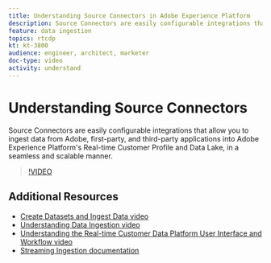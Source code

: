 ```yaml
---
title: Understanding Source Connectors in Adobe Experience Platform
description: Source Connectors are easily configurable integrations that allow you to ingest data from Adobe, first-party, and third-party applications into Adobe Experience Platform's Real-time Customer Profile and Data Lake, in a seamless and scalable manner.
feature: data ingestion
topics: rtcdp
kt: kt-3800
audience: engineer, architect, marketer
doc-type: video
activity: understand
---
```


# Understanding Source Connectors

Source Connectors are easily configurable integrations that allow you to ingest data from Adobe, first-party, and third-party applications into Adobe Experience Platform's Real-time Customer Profile and Data Lake, in a seamless and scalable manner.

>[!VIDEO](https://video.tv.adobe.com/v/29694?quality=12)

## Additional Resources

* [Create Datasets and Ingest Data video](create-datasets-and-ingest-data.md)
* [Understanding Data Ingestion video](understanding-data-ingestion.md)
* [Understanding the Real-time Customer Data Platform User Interface and Workflow video](../rtcdp/understanding-the-real-time-customer-data-platform-user-interface.md)
* [Streaming Ingestion documentation](https://www.adobe.io/apis/experienceplatform/home/data-ingestion/data-ingestion-services.html#!api-specification/markdown/narrative/technical_overview/streaming_ingest/streaming_ingest_overview.md)
